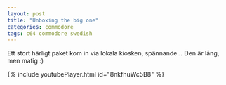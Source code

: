 ```yaml
---
layout: post
title: "Unboxing the big one"
categories: commodore
tags: c64 commodore swedish
---
```

Ett stort härligt paket kom in via lokala kiosken, spännande...
Den är lång, men matig :)

{% include youtubePlayer.html id="8nkfhuWc5B8" %}

